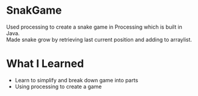 # SnakGame
Used processing to create a snake game in Processing which is built in Java.  
Made snake grow by retrieving last current position and adding to arraylist.

# What I Learned

* Learn to simplify and break down game into parts
* Using processing to create a game 
